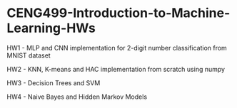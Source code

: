 # CENG499-Introduction-to-Machine-Learning-HWs

HW1 - MLP and CNN implementation for  2-digit number classification from MNIST dataset

HW2 - KNN, K-means and HAC implementation from scratch using numpy

HW3 - Decision Trees and SVM  

HW4 - Naive Bayes and Hidden Markov Models
